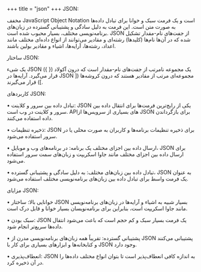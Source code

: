 +++
title = "json"
+++
JSON:

مخفف JavaScript Object Notation است و یک فرمت سبک و خوانا برای تبادل داده‌ها به صورت متن است. این فرمت به دلیل سادگی و پشتیبانی گسترده در زبان‌های برنامه‌نویسی مختلف، بسیار محبوب شده است. JSON از جفت‌های نام-مقدار تشکیل شده که در آن‌ها نام‌ها (کلیدها) رشته‌ای و مقادیر می‌توانند از انواع داده‌ای مختلف مانند اعداد، رشته‌ها، آرایه‌ها، اشیاء و مقادیر بولین باشند.

ساختار JSON:

یک شیء JSON یک مجموعه نامرتب از جفت‌های نام-مقدار است که درون آکولاد ({ }) قرار می‌گیرد. آرایه‌ها در JSON مجموعه‌ای مرتب از مقادیر هستند که درون کروشه‌ها ([ ]) قرار می‌گیرند.

کاربردهای JSON:

• تبادل داده بین سرور و کلاینت: JSON یکی از رایج‌ترین فرمت‌ها برای انتقال داده بین سرور و کلاینت در وب است. APIهای بسیاری از سرویس‌ها از JSON برای بازگرداندن داده استفاده می‌کنند.

• ذخیره تنظیمات: JSON برای ذخیره تنظیمات برنامه‌ها و کاربران به صورت محلی یا در سرور استفاده می‌شود.

• ارسال داده بین اجزای مختلف یک برنامه: در برنامه‌های وب و موبایل، JSON برای ارسال داده بین اجزای مختلف مانند جاوا اسکریپت و زبان‌های سمت سرور استفاده می‌شود.

• تبادل داده بین زبان‌های مختلف: به دلیل سادگی و پشتیبانی گسترده، JSON به عنوان یک فرمت واسط برای تبادل داده بین زبان‌های برنامه‌نویسی مختلف استفاده می‌شود.

مزایای JSON:

• خوانایی بالا: ساختار JSON بسیار شبیه به اشیاء و آرایه‌ها در زبان‌های برنامه‌نویسی مانند جاوا اسکریپت است، بنابراین برای برنامه‌نویسان بسیار خوانا و قابل درک است.

• سبک بودن: JSON یک فرمت بسیار سبک و کم حجم است که باعث می‌شود انتقال داده‌ها سریع‌تر انجام شود.

• پشتیبانی گسترده: تقریباً همه زبان‌های برنامه‌نویسی مدرن از JSON پشتیبانی می‌کنند و کتابخانه‌ها و ابزارهای بسیاری برای کار با JSON وجود دارد.

• انعطاف‌پذیری: JSON به اندازه کافی انعطاف‌پذیر است تا بتوان انواع مختلف داده‌ها را در آن ذخیره کرد.